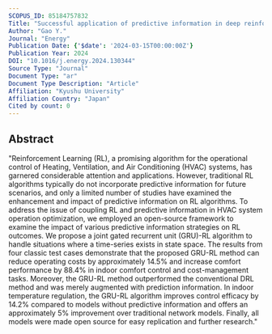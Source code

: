 ```yaml
---
SCOPUS_ID: 85184757832
Title: "Successful application of predictive information in deep reinforcement learning control: A case study based on an office building HVAC system"
Author: "Gao Y."
Journal: "Energy"
Publication Date: {'$date': '2024-03-15T00:00:00Z'}
Publication Year: 2024
DOI: "10.1016/j.energy.2024.130344"
Source Type: "Journal"
Document Type: "ar"
Document Type Description: "Article"
Affiliation: "Kyushu University"
Affiliation Country: "Japan"
Cited by count: 0
---
```


## Abstract
"Reinforcement Learning (RL), a promising algorithm for the operational control of Heating, Ventilation, and Air Conditioning (HVAC) systems, has garnered considerable attention and applications. However, traditional RL algorithms typically do not incorporate predictive information for future scenarios, and only a limited number of studies have examined the enhancement and impact of predictive information on RL algorithms. To address the issue of coupling RL and predictive information in HVAC system operation optimization, we employed an open-source framework to examine the impact of various predictive information strategies on RL outcomes. We propose a joint gated recurrent unit (GRU)-RL algorithm to handle situations where a time-series exists in state space. The results from four classic test cases demonstrate that the proposed GRU-RL method can reduce operating costs by approximately 14.5% and increase comfort performance by 88.4% in indoor comfort control and cost-management tasks. Moreover, the GRU-RL method outperformed the conventional DRL method and was merely augmented with prediction information. In indoor temperature regulation, the GRU-RL algorithm improves control efficacy by 14.2% compared to models without predictive information and offers an approximately 5% improvement over traditional network models. Finally, all models were made open source for easy replication and further research."
